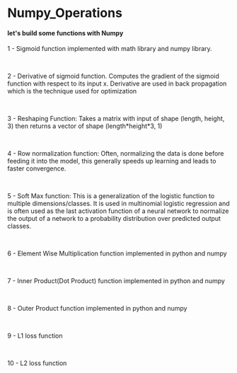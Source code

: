 # Numpy_Operations

#### let's build some functions with Numpy

1 - Sigmoid function implemented with math library and numpy library.

<br>

2 - Derivative of sigmoid function. Computes the gradient of the sigmoid function with respect to its input x. Derivative are used in back propagation which is the technique used for optimization
    

<br>

3 - Reshaping Function: Takes a matrix with input of shape (length, height, 3) then returns a vector of shape (length\*height\*3, 1)

<br>

4 - Row normalization function: Often, normalizing the data is done before feeding it into the model, this generally speeds up learning and leads to faster convergence.

<br>

5 - Soft Max function: This is a generalization of the logistic function to multiple dimensions/classes. It is used in multinomial logistic regression and is often used as the last activation function of a neural network to normalize the output of a network to a probability distribution over predicted output classes.

<br>

6 - Element Wise Multiplication function implemented in python and numpy

<br>

7 - Inner Product(Dot Product) function implemented in python and numpy

<br>

8 - Outer Product function implemented in python and numpy

<br>

9 - L1 loss function 

<br>

10 - L2 loss function 
